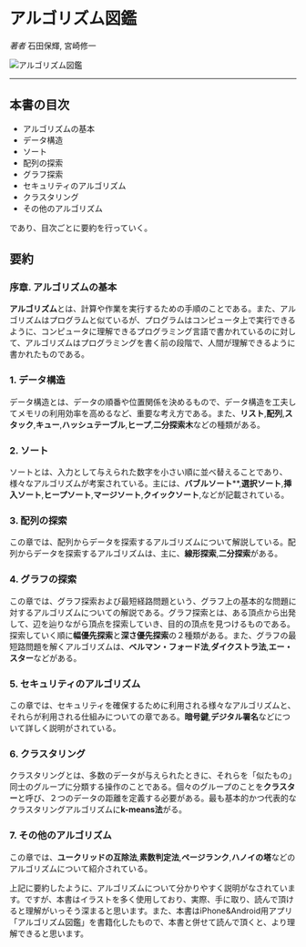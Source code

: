 # アルゴリズム図鑑

_著者_ 石田保輝, 宮崎修一

![アルゴリズム図鑑](imagee/)

---

## 本書の目次

- アルゴリズムの基本
- データ構造
- ソート
- 配列の探索
- グラフ探索
- セキュリティのアルゴリズム
- クラスタリング
- その他のアルゴリズム

であり、目次ごとに要約を行っていく。

## 要約

### 序章. アルゴリズムの基本

**アルゴリズム**とは、計算や作業を実行するための手順のことである。また、アルゴリズムはプログラムと似ているが、プログラムはコンピュータ上で実行できるように、コンピュータに理解できるプログラミング言語で書かれているのに対して、アルゴリズムはプログラミングを書く前の段階で、人間が理解できるように書かれたものである。

### 1. データ構造

データ構造とは、データの順番や位置関係を決めるもので、データ構造を工夫してメモリの利用効率を高めるなど、重要な考え方である。また、**リスト**,**配列**,**スタック**,**キュー**,**ハッシュテーブル**,**ヒープ**,**二分探索木**などの種類がある。

### 2. ソート

ソートとは、入力として与えられた数字を小さい順に並べ替えることであり、様々なアルゴリズムが考案されている。主には、**バブルソート****,**選択ソート**,**挿入ソート**,**ヒープソート**,**マージソート**,**クイックソート**,などが記載されている。

### 3. 配列の探索

この章では、配列からデータを探索するアルゴリズムについて解説している。配列からデータを探索するアルゴリズムは、主に、**線形探索**,**二分探索**がある。

### 4. グラフの探索

この章では、グラフ探索および最短経路問題という、グラフ上の基本的な問題に対するアルゴリズムについての解説である。グラフ探索とは、ある頂点から出発して、辺を辿りながら頂点を探索していき、目的の頂点を見つけるものである。探索していく順に**幅優先探索**と**深さ優先探索**の２種類がある。また、グラフの最短路問題を解くアルゴリズムは、**ベルマン・フォード法**,**ダイクストラ法**,**エー・スター**などがある。

### 5. セキュリティのアルゴリズム
この章では、セキュリティを確保するために利用される様々なアルゴリズムと、それらが利用される仕組みについての章である。**暗号鍵**,**デジタル署名**などについて詳しく説明がされている。


### 6. クラスタリング

クラスタリングとは、多数のデータが与えられたときに、それらを「似たもの」同士のグループに分類する操作のことである。個々のグループのことを**クラスター**と呼び、２つのデータの距離を定義する必要がある。最も基本的かつ代表的なクラスタリングアルゴリズムに**k-means法**がる。

### 7. その他のアルゴリズム

この章では、**ユークリッドの互除法**,**素数判定法**,**ページランク**,**ハノイの塔**などのアルゴリズムについて紹介されている。


上記に要約したように、アルゴリズムについて分かりやすく説明がなされています。ですが、本書はイラストを多く使用しており、実際、手に取り、読んで頂けると理解がいっそう深まると思います。また、本書はiPhone&Android用アプリ「アルゴリズム図鑑」を書籍化したもので、本書と併せて読んで頂くと、より理解できると思います。